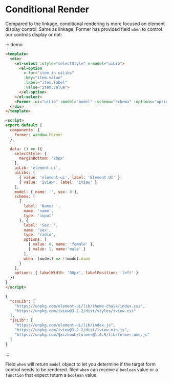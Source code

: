 # Conditional Render

Compared to the linkage, conditional rendering is more focused on element display control. Same as linkage, Former has provided field `when` to control our controls display or not:

::: demo
```html
<template>
  <div>
    <el-select :style="selectStyle" v-model="uiLib">
      <el-option
        v-for="item in uiLibs"
        :key="item.value"
        :label="item.label"
        :value="item.value">
      </el-option>
    </el-select>
    <Former :ui="uiLib" :model="model" :schema="schema" :options="options"></Former>
  </div>
</template>

<script>
export default {
  components: {
    Former: window.Former
  },

  data: () => ({
    selectStyle: {
      marginBottom: '20px'
    },
    uiLib: 'element-ui',
    uiLibs: [
      { value: 'element-ui', label: 'Element UI' },
      { value: 'iview', label: 'iView' }
    ],
    model: { name: '', sex: 0 },
    schema: [
      {
        label: 'Name: ',
        name: 'name',
        type: 'input'
      }, {
        label: 'Sex: ',
        name: 'sex',
        type: 'radio',
        options: [
          { value: 0, name: 'female' },
          { value: 1, name:'male' }
        ],
        when: (model) => !!model.name
      }
    ],
    options: { labelWidth: '80px', labelPosition: 'left' }
  })
}
</script>
```
```json
{
  "cssLib": [
    "https://unpkg.com/element-ui/lib/theme-chalk/index.css",
    "https://unpkg.com/iview@3.2.2/dist/styles/iview.css"
  ],
  "jsLib": [
    "https://unpkg.com/element-ui/lib/index.js",
    "https://unpkg.com/iview@3.2.2/dist/iview.min.js",
    "https://unpkg.com/@xizhouh/former@1.0.5/lib/former.umd.js"
  ]
}
```
:::

Field `when` will return `model` object to let you determine if the target form control needs to be rendered. filed `when` can receive a `boolean` value or a `function` that expect return a `boolean` value.
